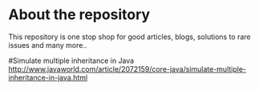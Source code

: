 # About the repository
This repository is one stop shop for good articles, blogs, solutions to rare issues and many more..

#Simulate multiple inheritance in Java
http://www.javaworld.com/article/2072159/core-java/simulate-multiple-inheritance-in-java.html


